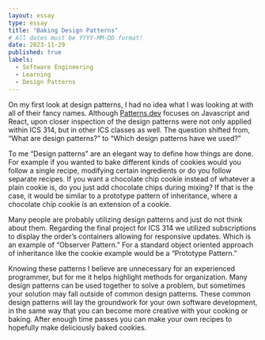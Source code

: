 ```yaml
---
layout: essay
type: essay
title: "Baking Design Patterns"
# All dates must be YYYY-MM-DD format!
date: 2023-11-29
published: true
labels:
  - Software Engineering
  - Learning
  - Design Patterns
---
```


On my first look at design patterns, I had no idea what I was looking at with all of their fancy names. Although [Patterns.dev](https://www.patterns.dev/#patterns) focuses on Javascript and React, upon closer inspection of the design patterns were not only applied within ICS 314, but in other ICS classes as well. The question shifted from, “What are design patterns?” to “Which design patterns have we used?”

To me “Design patterns” are an elegant way to define how things are done. For example if you wanted to bake different kinds of cookies would you follow a single recipe, modifying certain ingredients or do you follow separate recipes. If you want a chocolate chip cookie instead of whatever a plain cookie is, do you just add chocolate chips during mixing? If that is the case, it would be similar to a prototype pattern of inheritance, where a chocolate chip cookie is an extension of a cookie.

Many people are probably utilizing design patterns and just do not think about them. Regarding the final project for ICS 314 we utilized subscriptions to display the order’s containers allowing for responsive updates. Which is an example of “Observer Pattern.” For a standard object oriented approach of inheritance like the cookie example would be a “Prototype Pattern.”

Knowing these patterns I believe are unnecessary for an experienced programmer, but for me it helps highlight methods for organization. Many design patterns can be used together to solve a problem, but sometimes your solution may fall outside of common design patterns. These common design patterns will lay the groundwork for your own software development, in the same way that you can become more creative with your cooking or baking. After enough time passes you can make your own recipes to hopefully make deliciously baked cookies.
